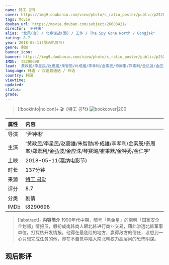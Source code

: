 ```yaml
---
name: 特工 공작
cover: https://img9.doubanio.com/view/photo/s_ratio_poster/public/p2528281606.jpg
tags: Movie
douban_url: https://movie.douban.com/subject/26683421/
director: '尹钟彬'
alias: "北风(台) / 北寒谍战(港) / 工作 / The Spy Gone North / Gongjak"
rating: 8.7
year: 2018-05-11(戛纳电影节)
genre: 剧情
banner_icon: 
banner: https://img9.doubanio.com/view/photo/s_ratio_poster/public/p2528281606.jpg
IMDb:  t8290698
lead: '黄政民/李星民/赵震雄/朱智勋/朴成雄/李孝利/金素辰/奇周峯/郑素利/金弘波/金应洙/琴赛璐/崔秉默/金钟秀/金仁宇' 
language: 韩语 / 汉语普通话 / 日语 
country: 韩国 
viewtime:
updated: 
status: 
grade: 
---
```

> [!bookinfo|noicon]+ 🎬《特工 공작》
> ![bookcover|200](https://img9.doubanio.com/view/photo/s_ratio_poster/public/p2528281606.jpg)
>
| 属性 | 内容                                       |
|:---- |:------------------------------------------ |
| 导演 | '尹钟彬'                         |
| 主演 | '黄政民/李星民/赵震雄/朱智勋/朴成雄/李孝利/金素辰/奇周峯/郑素利/金弘波/金应洙/琴赛璐/崔秉默/金钟秀/金仁宇'                             |
| 上映 | 2018-05-11(戛纳电影节)                             |
| 时长 | 137分钟                   |
| 来源 | [特工 공작](https://movie.douban.com/subject/26683421/) |
| 评分 | 8.7                           |
| 分类 | 剧情                            |
| IMDb | t8290698                             | 

> [!abstract]- **内容简介**
>  1990年代中期，暗号「黑金星」的南韩「国家安全企划部」情报员，假扮成南韩商人跟北韩进行商业交易，藉此渗透北韩军事单位，打探核开发情报，他得在最危险的地方，赢得敌方的信任，没想到一心只想完成任务的他，却在不自觉中陷入南北韩权力高层间的恐怖阴谋。
>  
## 观后影评

